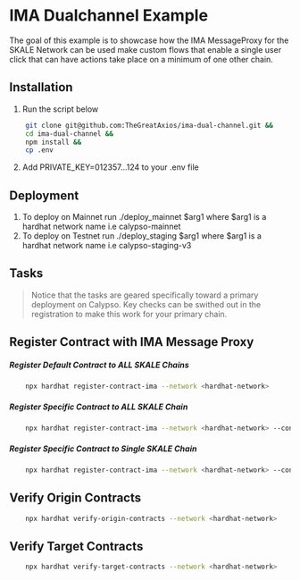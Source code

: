 # IMA Dualchannel Example

The goal of this example is to showcase how the IMA MessageProxy for the SKALE
Network can be used make custom flows that enable a single user click that can have actions take place on a minimum of one other chain. 

## Installation
1. Run the script below
```sh
    git clone git@github.com:TheGreatAxios/ima-dual-channel.git &&
    cd ima-dual-channel &&
    npm install &&
    cp .env 
```
2. Add PRIVATE_KEY=012357...124 to your .env file

## Deployment
1. To deploy on Mainnet run ./deploy_mainnet $arg1 where $arg1 is a hardhat network name i.e calypso-mainnet
2. To deploy on Testnet run ./deploy_staging $arg1 where $arg1 is a hardhat network name i.e calypso-staging-v3

## Tasks

> Notice that the tasks are geared specifically toward a primary deployment on Calypso. Key checks can be swithed out in the registration to make this work for your primary chain.

Register Contract with IMA Message Proxy
---

##### Register Default Contract to ALL SKALE Chains
```sh
    npx hardhat register-contract-ima --network <hardhat-network>
```

##### Register Specific Contract to ALL SKALE Chain
```sh
    npx hardhat register-contract-ima --network <hardhat-network> --contract <eth-contract-address>
```

##### Register Specific Contract to Single SKALE Chain
```sh
    npx hardhat register-contract-ima --network <hardhat-network> --contract    <eth-contract-address> --chain <hardhat-network>
```

Verify Origin Contracts
---

```sh
    npx hardhat verify-origin-contracts --network <hardhat-network>
```

Verify Target Contracts
---

```sh
    npx hardhat verify-target-contracts --network <hardhat-network>
```